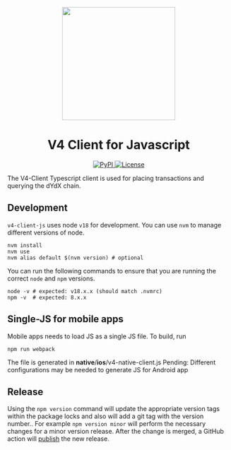<p align="center"><img src="https://dydx.exchange/icon.svg?" width="256" /></p>

<h1 align="center">V4 Client for Javascript</h1>

<div align="center">
  <a href='https://www.npmjs.com/package/@dydxprotocol/v4-client-js'>
    <img src='https://img.shields.io/npm/v/@dydxprotocol/v4-client-js.svg' alt='PyPI'/>
  </a>
  <a href='https://github.com/dydxprotocol/v4-clients/blob/main/v4-client-js/LICENSE'>
    <img src='https://img.shields.io/badge/License-BSL_1.1-blue' alt='License' />
  </a>
</div>

The V4-Client Typescript client is used for placing transactions and querying the dYdX chain.

## Development

`v4-client-js` uses node `v18` for development. You can use `nvm` to manage different versions of node.

```
nvm install
nvm use
nvm alias default $(nvm version) # optional
```

You can run the following commands to ensure that you are running the correct `node` and `npm` versions.
```
node -v # expected: v18.x.x (should match .nvmrc)
npm -v  # expected: 8.x.x
```

## Single-JS for mobile apps

Mobile apps needs to load JS as a single JS file. To build, run
```
npm run webpack
```

The file is generated in __native__/__ios__/v4-native-client.js
Pending: Different configurations may be needed to generate JS for Android app

## Release

Using the `npm version` command will update the appropriate version tags within the package locks and also will add a git tag with the version number..
For example `npm version minor` will perform the necessary changes for a minor version release. After the change is merged, a GitHub action will
[publish](https://github.com/dydxprotocol/v4-clients/blob/master/.github/workflows/js-publish.yml) the new release.
